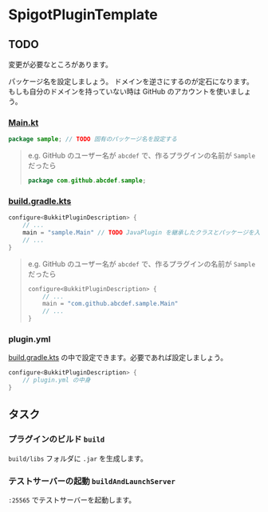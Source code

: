 # SpigotPluginTemplate

## TODO
変更が必要なところがあります。

パッケージ名を設定しましょう。 ドメインを逆さにするのが定石になります。もしも自分のドメインを持っていない時は GitHub のアカウントを使いましょう。

### [Main.kt](src/main/java/sample/Main.java)

```java
package sample; // TODO 固有のパッケージ名を設定する
```

> e.g. GitHub のユーザー名が `abcdef` で、作るプラグインの名前が `Sample` だったら
>
> ```java
> package com.github.abcdef.sample;
> ```

### [build.gradle.kts](build.gradle.kts)

```kotlin
configure<BukkitPluginDescription> {
    // ...
    main = "sample.Main" // TODO JavaPlugin を継承したクラスとパッケージを入力する
    // ...
}
```
> e.g. GitHub のユーザー名が `abcdef` で、作るプラグインの名前が `Sample` だったら
>
> ```kotlin
> configure<BukkitPluginDescription> {
>     // ...
>     main = "com.github.abcdef.sample.Main"
>     // ...
> }
> ```

### plugin.yml

[build.gradle.kts](build.gradle.kts) の中で設定できます。必要であれば設定しましょう。

```kotlin
configure<BukkitPluginDescription> {
    // plugin.yml の中身
}
```

## タスク

### プラグインのビルド `build`

`build/libs` フォルダに `.jar` を生成します。

### テストサーバーの起動 `buildAndLaunchServer`

`:25565` でテストサーバーを起動します。

